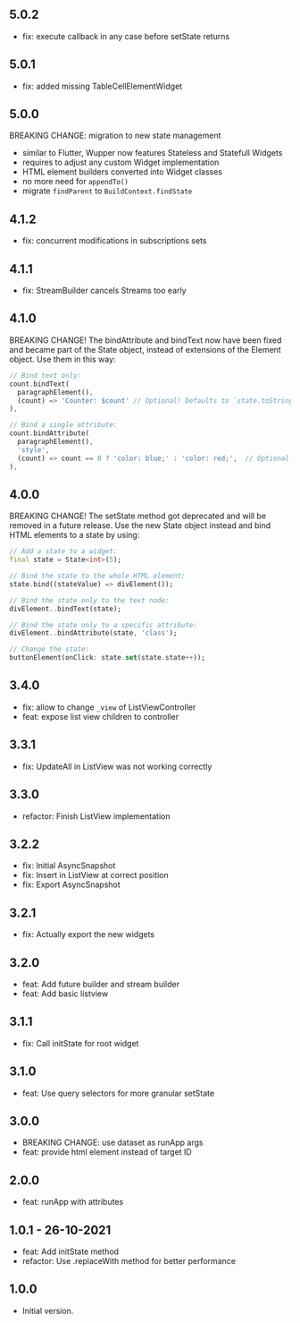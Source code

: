 ## 5.0.2
- fix: execute callback in any case before setState returns 

## 5.0.1
- fix: added missing TableCellElementWidget

## 5.0.0
BREAKING CHANGE: migration to new state management

- similar to Flutter, Wupper now features Stateless and Statefull Widgets
- requires to adjust any custom Widget implementation
- HTML element builders converted into Widget classes
- no more need for `appendTo()`
- migrate `findParent` to `BuildContext.findState`

## 4.1.2
- fix: concurrent modifications in subscriptions sets

## 4.1.1
- fix: StreamBuilder cancels Streams too early

## 4.1.0
BREAKING CHANGE! The bindAttribute and bindText now have been fixed and became part of
the State object, instead of extensions of the Element object. Use them in this way:

```dart
// Bind text only:
count.bindText(
  paragraphElement(),
  (count) => 'Counter: $count' // Optional! Defaults to `state.toString()`
),

// Bind a single attribute:
count.bindAttribute(
  paragraphElement(),
  'style',
  (count) => count == 0 ? 'color: blue;' : 'color: red;',  // Optional! Defaults to `state.toString()`
),
```

## 4.0.0
BREAKING CHANGE! The setState method got deprecated and will be removed in a future release.
Use the new State object instead and bind HTML elements to a state by using:

```dart
// Add a state to a widget:
final state = State<int>(5);

// Bind the state to the whole HTML element:
state.bind((stateValue) => divElement());

// Bind the state only to the text node:
divElement..bindText(state);

// Bind the state only to a specific attribute:
divElement..bindAttribute(state, 'class');

// Change the state:
buttonElement(onClick: state.set(state.state++));
```

## 3.4.0
- fix: allow to change `_view` of ListViewController
- feat: expose list view children to controller

## 3.3.1
- fix: UpdateAll in ListView was not working correctly

## 3.3.0
- refactor: Finish ListView implementation

## 3.2.2
- fix: Initial AsyncSnapshot
- fix: Insert in ListView at correct position
- fix: Export AsyncSnapshot

## 3.2.1
- fix: Actually export the new widgets

## 3.2.0
- feat: Add future builder and stream builder
- feat: Add basic listview

## 3.1.1
- fix: Call initState for root widget

## 3.1.0
- feat: Use query selectors for more granular setState

## 3.0.0
- BREAKING CHANGE: use dataset as runApp args
- feat: provide html element instead of target ID

## 2.0.0
- feat: runApp with attributes

## 1.0.1 - 26-10-2021
- feat: Add initState method
- refactor: Use .replaceWith method for better performance

## 1.0.0

- Initial version.
